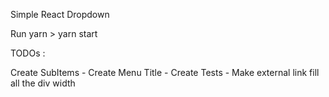 Simple React Dropdown

Run yarn > yarn start

TODOs :

Create SubItems -
Create Menu Title -
Create Tests -
Make external link fill all the div width
